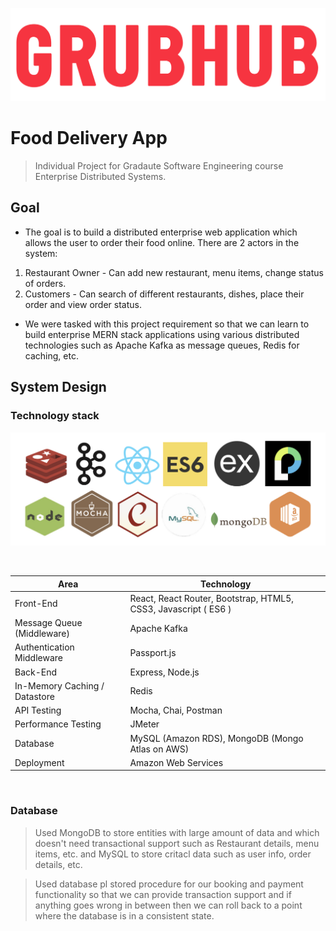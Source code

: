

![](readme-src/Grubhub-Logo.png)

# Food Delivery App

> Individual Project for Gradaute Software Engineering course Enterprise Distributed Systems.

## Goal

* The goal is to build a distributed enterprise web application which allows the user to order their food online.
There are 2 actors in the system:

1. Restaurant Owner - Can add new restaurant, menu items, change status of orders.
2. Customers - Can search of different restaurants, dishes, place their order and view order status.

* We were tasked with this project requirement so that we can learn to build enterprise MERN stack applications using various distributed technologies such as Apache Kafka as message queues, Redis for caching, etc.

## System Design

### Technology stack

![](readme-src/Technologies.png)


<br/>
<table>
<thead>
<tr>
<th>Area</th>
<th>Technology</th>
</tr>
</thead>
<tbody>
	<tr>
		<td>Front-End</td>
		<td>React, React Router, Bootstrap, HTML5, CSS3, Javascript ( ES6 )</td>
	</tr>
	<tr>
		<td>Message Queue (Middleware)</td>
		<td>Apache Kafka</td>
	</tr>
	<tr>
		<td>Authentication Middleware</td>
		<td>Passport.js</td>
	</tr>
	<tr>
		<td>Back-End</td>
		<td>Express, Node.js</td>
	</tr>
	<tr>
		<td>In-Memory Caching / Datastore</td>
		<td>Redis</td>
	</tr>
	<tr>
		<td>API Testing</td>
		<td>Mocha, Chai, Postman</td>
	</tr>
	<tr>
		<td>Performance Testing</td>
		<td>JMeter</td>
	</tr>
	<tr>
		<td>Database</td>
		<td>MySQL (Amazon RDS), MongoDB (Mongo Atlas on AWS)</td>
	</tr>
    <tr>
		<td>Deployment</td>
		<td>Amazon Web Services</td>
	</tr>
</tbody>
</table>
<br/>

### Database
> Used MongoDB to store entities with large amount of data and which doesn't need transactional support such as Restaurant details, menu items, etc. and MySQL to store critacl data such as user info, order details, etc.

> Used database pl stored procedure for our booking and payment functionality so that we can provide transaction support and if anything goes wrong in between then we can roll back to a point where the database is in a consistent state.
